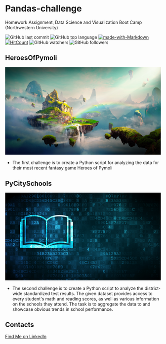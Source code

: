 # Pandas-challenge

Homework Assignment, Data Science and Visualization Boot Camp (Northwestern University)

![GitHub last commit](https://img.shields.io/github/last-commit/OlegRyzhkov2020/pandas-challenge)
![GitHub top language](https://img.shields.io/github/languages/top/OlegRyzhkov2020/pandas-challenge)
[![made-with-Markdown](https://img.shields.io/badge/Made%20with-Markdown-1f425f.svg)](http://commonmark.org)
[![HitCount](http://hits.dwyl.com/OlegRyzhkov2020/pandas-challenge.svg)](http://hits.dwyl.com/OlegRyzhkov2020/pandas-challenge)
![GitHub watchers](https://img.shields.io/github/watchers/OlegRyzhkov2020/pandas-challenge?label=Watch&style=social)
![GitHub followers](https://img.shields.io/github/followers/OlegRyzhkov2020?label=Follow&style=social)


## HeroesOfPymoli

![Game](Images/Fantasy.png)

* The first challenge is to create a Python script for analyzing the data for their most recent fantasy game Heroes of Pymoli

## PyCitySchools

![City School](Images/education.png)

* The second challenge is to create a Python script to analyze the district-wide standardized test results. The given dataset provides access to every student's math and reading scores, as well as various information on the schools they attend. The task is to aggregate the data to and showcase obvious trends in school performance.


## Contacts
[Find Me on
LinkedIn](https://www.linkedin.com/in/oleg-n-ryzhkov/)
